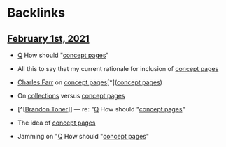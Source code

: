 
# Backlinks
## [February 1st, 2021](<February 1st, 2021.md>)
- [Q](<Q.md>) How should "[concept pages](<concept pages.md>)"

- All this to say that my current rationale for inclusion of [concept pages](<concept pages.md>)

- [Charles Farr](<Charles Farr.md>) on [concept pages](((tzhAdFJur)))[*]([concept pages](<concept pages.md>))

- On [collections](<collections.md>) versus [concept pages](<concept pages.md>)

- [^[[Brandon Toner](<^[[Brandon Toner.md>)]] — re: "[Q](<Q.md>) How should "[concept pages](<concept pages.md>)"

- The idea of [concept pages](<concept pages.md>)

- Jamming on "[Q](<Q.md>) How should "[concept pages](<concept pages.md>)"

